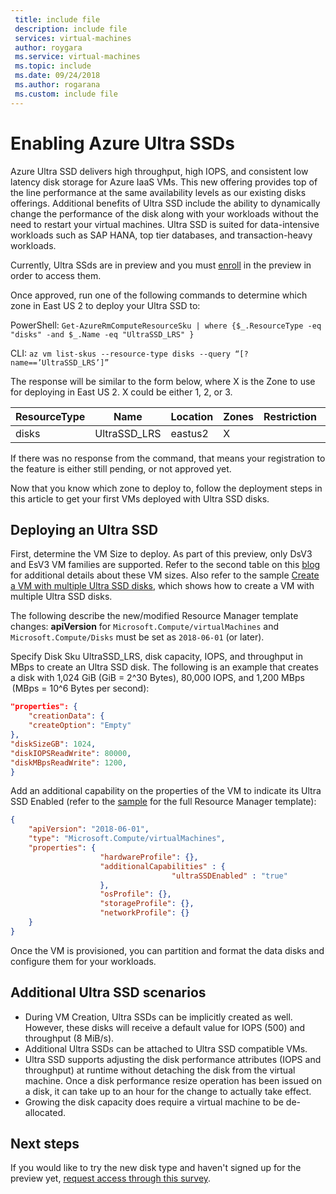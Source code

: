 ```yaml
---
 title: include file
 description: include file
 services: virtual-machines
 author: roygara
 ms.service: virtual-machines
 ms.topic: include
 ms.date: 09/24/2018
 ms.author: rogarana
 ms.custom: include file
---
```


# Enabling Azure Ultra SSDs

Azure Ultra SSD delivers high throughput, high IOPS, and consistent low latency disk storage for Azure IaaS VMs. This new offering provides top of the line performance at the same availability levels as our existing disks offerings. Additional benefits of Ultra SSD include the ability to dynamically change the performance of the disk along with your workloads without the need to restart your virtual machines. Ultra SSD is suited for data-intensive workloads such as SAP HANA, top tier databases, and transaction-heavy workloads.

Currently, Ultra SSds are in preview and you must [enroll](https://aka.ms/UltraSSDPreviewSignUp) in the preview in order to access them.

Once approved, run one of the following commands to determine which zone in East US 2 to deploy your Ultra SSD to:

PowerShell: `Get-AzureRmComputeResourceSku | where {$_.ResourceType -eq "disks" -and $_.Name -eq "UltraSSD_LRS" }`

CLI: `az vm list-skus --resource-type disks --query “[?name==’UltraSSD_LRS’]”`

The response will be similar to the form below, where X is the Zone to use for deploying in East US 2. X could be either 1, 2, or 3.

|ResourceType  |Name  |Location  |Zones  |Restriction  |Capability  |Value  |
|---------|---------|---------|---------|---------|---------|---------|
|disks     |UltraSSD_LRS         |eastus2         |X         |         |         |         |

If there was no response from the command, that means your registration to the feature is either still pending, or not approved yet.

Now that you know which zone to deploy to, follow the deployment steps in this article to get your first VMs deployed with Ultra SSD disks.

## Deploying an Ultra SSD

First, determine the VM Size to deploy. As part of this preview, only DsV3 and EsV3 VM families are supported. Refer to the second table on this [blog](https://azure.microsoft.com/blog/introducing-the-new-dv3-and-ev3-vm-sizes/) for additional details about these VM sizes.
Also refer to the sample [Create a VM with multiple Ultra SSD disks](https://aka.ms/UltraSSDTemplate), which shows how to create a VM with multiple Ultra SSD disks.

The following describe the new/modified Resource Manager template changes:
**apiVersion** for `Microsoft.Compute/virtualMachines` and `Microsoft.Compute/Disks` must be set as `2018-06-01` (or later).

Specify Disk Sku UltraSSD_LRS, disk capacity, IOPS, and throughput in MBps to create an Ultra SSD disk. The following is an example that creates a disk with 1,024 GiB (GiB = 2^30 Bytes), 80,000 IOPS, and 1,200 MBps  (MBps = 10^6 Bytes per second):

```json
"properties": {  
    "creationData": {  
    "createOption": "Empty"  
},  
"diskSizeGB": 1024,  
"diskIOPSReadWrite": 80000,  
"diskMBpsReadWrite": 1200,  
}
```

Add an additional capability on the properties of the VM to indicate its Ultra SSD Enabled (refer to the [sample](https://aka.ms/UltraSSDTemplate) for the full Resource Manager template):

```json
{
    "apiVersion": "2018-06-01",
    "type": "Microsoft.Compute/virtualMachines",
    "properties": {
                    "hardwareProfile": {},
                    "additionalCapabilities" : {
                                    "ultraSSDEnabled" : "true"
                    },
                    "osProfile": {},
                    "storageProfile": {},
                    "networkProfile": {}
    }
}
```

Once the VM is provisioned, you can partition and format the data disks and configure them for your workloads.

## Additional Ultra SSD scenarios

- During VM Creation, Ultra SSDs can be implicitly created as well. However, these disks will receive a default value for IOPS (500) and throughput (8 MiB/s).
- Additional Ultra SSDs can be attached to Ultra SSD compatible VMs.
- Ultra SSD supports adjusting the disk performance attributes (IOPS and throughput) at runtime without detaching the disk from the virtual machine. Once a disk performance resize operation has been issued on a disk, it can take up to an hour for the change to actually take effect.
- Growing the disk capacity does require a virtual machine to be de-allocated.

## Next steps

If you would like to try the new disk type and haven't signed up for the preview yet, [request access through this survey](https://aka.ms/UltraSSDPreviewSignUp).

